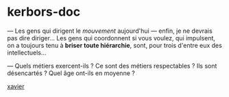 # kerbors-doc
— Les gens qui dirigent le *mouvement* aujourd'hui — enfin, je ne devrais pas dire diriger... Les gens qui coordonnent si vous voulez, qui impulsent, on a toujours tenu à **briser toute hiérarchie**, sont, pour trois d'entre eux des intellectuels...

— Quels métiers exercent-ils ? Ce sont des métiers respectables ? Ils sont désencartés ? Quel âge ont-ils en moyenne ?

[xavier](http://google.com)
![]()
